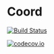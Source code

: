 # Coord

[![Build Status](https://travis-ci.org/wulfebw/Coord.jl.svg?branch=master)](https://travis-ci.org/wulfebw/Coord.jl)

[![codecov.io](http://codecov.io/github/wulfebw/Coord.jl/coverage.svg?branch=master)](http://codecov.io/github/wulfebw/Coord.jl?branch=master)
